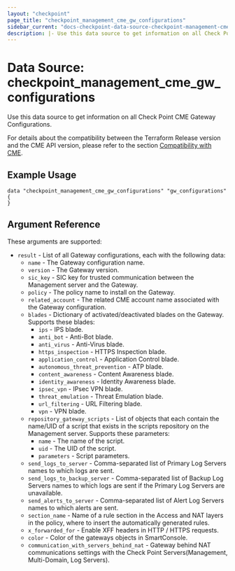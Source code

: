 ```yaml
---
layout: "checkpoint"
page_title: "checkpoint_management_cme_gw_configurations"
sidebar_current: "docs-checkpoint-data-source-checkpoint-management-cme-gw-configurations"
description: |- Use this data source to get information on all Check Point CME Gateway Configurations.
---
```


# Data Source: checkpoint_management_cme_gw_configurations

Use this data source to get information on all Check Point CME Gateway Configurations.

For details about the compatibility between the Terraform Release version and the CME API version, please refer to the section [Compatibility with CME](../index.html.markdown#compatibility-with-cme).


## Example Usage

```hcl
data "checkpoint_management_cme_gw_configurations" "gw_configurations" {
}
```

## Argument Reference

These arguments are supported:

* `result` - List of all Gateway configurations, each with the following data:
    * `name` - The Gateway configuration name.
    * `version` - The Gateway version.
    * `sic_key` - SIC key for trusted communication between the Management server and the Gateway.
    * `policy` - The policy name to install on the Gateway.
    * `related_account` - The related CME account name associated with the Gateway configuration.
    * `blades` - Dictionary of activated/deactivated blades on the Gateway. Supports these blades:
        * `ips` - IPS blade.
        * `anti_bot` - Anti-Bot blade.
        * `anti_virus` - Anti-Virus blade.
        * `https_inspection` - HTTPS Inspection blade.
        * `application_control` - Application Control blade.
        * `autonomous_threat_prevention` - ATP blade.
        * `content_awareness` - Content Awareness blade.
        * `identity_awareness` - Identity Awareness blade.
        * `ipsec_vpn` - IPsec VPN blade.
        * `threat_emulation` - Threat Emulation blade.
        * `url_filtering` - URL Filtering blade.
        * `vpn` - VPN blade.
    * `repository_gateway_scripts` - List of objects that each contain the name/UID of a script that exists in the
      scripts repository on the Management server. Supports these parameters:
        * `name` - The name of the script.
        * `uid` - The UID of the script.
        * `parameters` - Script parameters.
    * `send_logs_to_server` - Comma-separated list of Primary Log Servers names to which logs are sent.
    * `send_logs_to_backup_server` - Comma-separated list of Backup Log Servers names to which logs are sent if the
      Primary Log Servers are unavailable.
    * `send_alerts_to_server` - Comma-separated list of Alert Log Servers names to which alerts are sent.
    * `section_name` - Name of a rule section in the Access and NAT layers in the policy, where to insert the automatically generated rules.
    * `x_forwarded_for` - Enable XFF headers in HTTP / HTTPS requests.
    * `color` - Color of the gateways objects in SmartConsole.
    * `communication_with_servers_behind_nat` - Gateway behind NAT communications settings with the Check Point Servers(Management, Multi-Domain, Log Servers).